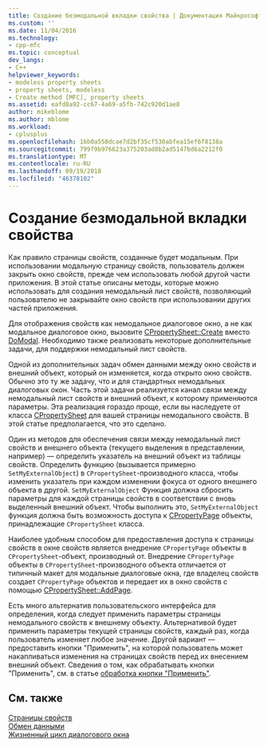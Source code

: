 ```yaml
---
title: Создание безмодальной вкладки свойства | Документация Майкрософт
ms.custom: ''
ms.date: 11/04/2016
ms.technology:
- cpp-mfc
ms.topic: conceptual
dev_langs:
- C++
helpviewer_keywords:
- modeless property sheets
- property sheets, modeless
- Create method [MFC], property sheets
ms.assetid: eafd8a92-cc67-4a69-a5fb-742c920d1ae8
author: mikeblome
ms.author: mblome
ms.workload:
- cplusplus
ms.openlocfilehash: 16b0a558dcae7d2bf35cf530abfea15ef6f8138a
ms.sourcegitcommit: 799f9b976623a375203ad8b2ad5147bd6a2212f0
ms.translationtype: MT
ms.contentlocale: ru-RU
ms.lasthandoff: 09/19/2018
ms.locfileid: "46378102"
---
```

# <a name="creating-a-modeless-property-sheet"></a>Создание безмодальной вкладки свойства

Как правило страницы свойств, созданные будет модальным. При использовании модальную страницу свойств, пользователь должен закрыть окно свойств, прежде чем использовать любой другой части приложения. В этой статье описаны методы, которые можно использовать для создания немодальный лист свойств, позволяющий пользователю не закрывайте окно свойств при использовании других частей приложения.

Для отображения свойств как немодальное диалоговое окно, а не как модальное диалоговое окно, вызовите [CPropertySheet::Create](../mfc/reference/cpropertysheet-class.md#create) вместо [DoModal](../mfc/reference/cpropertysheet-class.md#domodal). Необходимо также реализовать некоторые дополнительные задачи, для поддержки немодальный лист свойств.

Одной из дополнительных задач обмен данными между окно свойств и внешний объект, который он изменяется, когда открыто окно свойств. Обычно это ту же задачу, что и для стандартных немодальных диалоговых окон. Часть этой задачи реализуется канал связи между немодальный лист свойств и внешний объект, к которому применяются параметры. Эта реализация гораздо проще, если вы наследуете от класса [CPropertySheet](../mfc/reference/cpropertysheet-class.md) для вашей страницы немодального свойств. В этой статье предполагается, что это сделано.

Один из методов для обеспечения связи между немодальный лист свойств и внешнего объекта (текущего выделения в представлении, например) — определить указатель на внешний объект из таблицы свойств. Определить функцию (вызывается примерно `SetMyExternalObject`) в `CPropertySheet`-производного класса, чтобы изменить указатель при каждом изменении фокуса от одного внешнего объекта в другой. `SetMyExternalObject` Функция должна сбросить параметры для каждой страницы свойств в соответствии с вновь выделенный внешний объект. Чтобы выполнить это, `SetMyExternalObject` функция должна быть возможность доступа к [CPropertyPage](../mfc/reference/cpropertypage-class.md) объекты, принадлежащие `CPropertySheet` класса.

Наиболее удобным способом для предоставления доступа к страницы свойств в окне свойств является внедрение `CPropertyPage` объекты в `CPropertySheet`-объект, производный от. Внедрение `CPropertyPage` объекты в `CPropertySheet`-производного объекта отличается от типичный макет для модальные диалоговые окна, где владелец свойств создает `CPropertyPage` объектов и передает их в окно свойств с помощью [ CPropertySheet::AddPage](../mfc/reference/cpropertysheet-class.md#addpage).

Есть много альтернатив пользовательского интерфейса для определения, когда следует применить параметры страницы немодального свойств к внешнему объекту. Альтернативой будет применить параметры текущей страницы свойств, каждый раз, когда пользователь изменяет любое значение. Другой вариант — предоставить кнопки "Применить", на которой пользователь может накапливаться изменения на страницах свойств перед их внесением внешний объект. Сведения о том, как обрабатывать кнопки "Применить", см. в статье [обработка кнопки "Применить"](../mfc/handling-the-apply-button.md).

## <a name="see-also"></a>См. также

[Страницы свойств](../mfc/property-sheets-mfc.md)<br/>
[Обмен данными](../mfc/exchanging-data.md)<br/>
[Жизненный цикл диалогового окна](../mfc/life-cycle-of-a-dialog-box.md)

